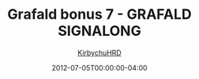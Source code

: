 ---
title: "Grafald bonus 7 - GRAFALD SIGNALONG"
type: "image"
date: 2012-07-05T00:00:00-04:00
draft: false
categories:
- comics
- collaborations
tags:
- grafald
image_path: "../img/2012/bonus_7.png"
alt_text: ""
author: "[KirbychuHRD](https://cohost.org/KirbychuHRD)"
---